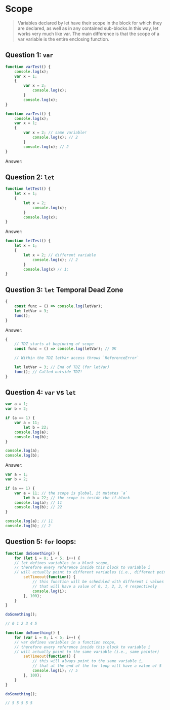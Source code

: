 # Scope

> Variables declared by let have their scope in the block for which they are declared,
> as well as in any contained sub-blocks.In this way, let works very much like var.
> The main difference is that the scope of a var variable is the entire enclosing function.

## Question 1: `var`

```javascript
function varTest() {
	console.log(x);
	var x = 1;
	{
		var x = 2;
        	console.log(x);
        }
    	console.log(x);
}
```


```javascript
function varTest() {
	console.log(x);
	var x = 1;
	{
		var x = 2; // same variable!
        	console.log(x); // 2
        }
    	console.log(x); // 2
}
```

Answer:

## Question 2: `let`

```javascript
function letTest() {
	let x = 1;
	{
		let x = 2;
        	console.log(x);
        }
        console.log(x);
}
```

Answer:

```javascript
function letTest() {
	let x = 1;
	{
		let x = 2; // different variable
        	console.log(x); // 2
        }
        console.log(x) // 1;
}
```

## Question 3: `let` Temporal Dead Zone

```javascript
{
    const func = () => console.log(letVar);
    let letVar = 3;
    func();
}
```

Answer:

```javascript
{
    // TDZ starts at beginning of scope
    const func = () => console.log(letVar); // OK

    // Within the TDZ letVar access throws `ReferenceError`

    let letVar = 3; // End of TDZ (for letVar)
    func(); // Called outside TDZ!
}
```

## Question 4: `var` vs `let`

```javascript
var a = 1;
var b = 2;

if (a == 1) {
	var a = 11;
    	let b = 22;
   	console.log(a);
   	console.log(b);
}

console.log(a);
console.log(b);
```

Answer:

```javascript
var a = 1;
var b = 2;

if (a == 1) {
	var a = 11; // the scope is global, it mutates `a`
    	let b = 22; // the scope is inside the if-block
   	console.log(a); // 11
   	console.log(b); // 22
}

console.log(a); // 11
console.log(b); // 2
```

## Question 5: `for` loops:

```javascript
function doSomething() {
	for (let i = 0; i < 5; i++) {
	// let defines variables in a block scope,
	// therefore every reference inside this block to variable i
	// will actually point to different variables (i.e., different pointers)
		setTimeout(function() {
			// this function will be scheduled with different i values
			// that will have a value of 0, 1, 2, 3, 4 respectively
			console.log(i);
		}, 100);
	}
}

doSomething();

// 0 1 2 3 4 5
```

```javascript
function doSomething() {
	for (var i = 0; i < 5; i++) {
	// var defines variables in a function scope,
	// therefore every reference inside this block to variable i
	// will actually point to the same variable (i.e., same pointer)
		setTimeout(function() {
			// this will always point to the same variable i,
			// that at the end of the for loop will have a value of 5
			console.log(i); // 5
		}, 100);
	}
}

doSomething();

// 5 5 5 5 5
```

